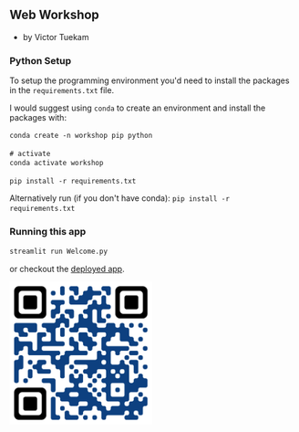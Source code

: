 ## Web Workshop
- by Victor Tuekam

### Python Setup

To setup the programming environment you'd need to install the packages in the `requirements.txt` file.

I would suggest using `conda` to create an environment and install the packages with:
```
conda create -n workshop pip python

# activate
conda activate workshop

pip install -r requirements.txt
```

Alternatively run (if you don't have conda): `pip install -r requirements.txt`

### Running this app
```sh
streamlit run Welcome.py
```

or checkout the [deployed app](https://streamlit-workshop.victortuekam.com).

<img src="images/qrcode.png" width="250" />
